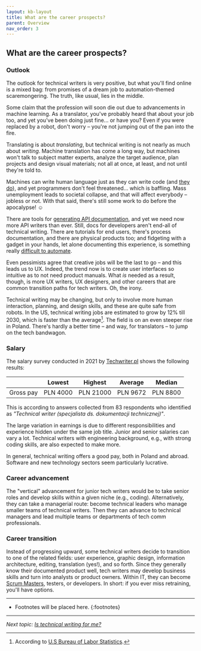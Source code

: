 ```yaml
---
layout: kb-layout
title: What are the career prospects?
parent: Overview
nav_order: 3
---
```


## What are the career prospects?

### Outlook

The outlook for technical writers is very positive, but what you'll find online is a mixed bag: from promises of a dream job to automation-themed scaremongering. The truth, like usual, lies in the middle.  

Some claim that the profession will soon die out due to advancements in machine learning. As a translator, you've probably heard that about your job too, and yet you've been doing just fine... or have you? Even if you were replaced by a robot, don't worry – you're not jumping out of the pan into the fire.  

Translating is about *translating*, but technical writing is not nearly as much about *writing*. Machine translation has come a long way, but machines won't talk to subject matter experts, analyze the target audience, plan projects and design visual materials; not all at once, at least, and not until they're told to.  

Machines can write human language just as they can write code (and [they do](https://openai.com/blog/openai-codex/)), and yet programmers don't feel threatened... which is baffling. Mass unemployment leads to societal collapse, and that will affect everybody – jobless or not. With that said, there's still some work to do before the apocalypse! ☺  

There are tools for [generating API documentation](https://swagger.io/solutions/api-documentation/), and yet we need now more API writers than ever. Still, docs for developers aren't end-all of technical writing. There are tutorials for end users, there's process documentation, and there are physical products too; and fidgeting with a gadget in your hands, let alone documenting this experience, is something really [difficult to automate](https://en.wikipedia.org/wiki/Moravec%27s_paradox).  

Even pessimists agree that creative jobs will be the last to go – and this leads us to UX. Indeed, the trend now is to create user interfaces so intuitive as to not need product manuals. What *is* needed as a result, though, is more UX writers, UX designers, and other careers that are common transition paths for tech writers. Oh, the irony.  

Technical writing may be changing, but only to involve more human interaction, planning, and design skills, and these are quite safe from robots. In the US, technical writing jobs are estimated to grow by 12% till 2030, which is faster than the average[^1]. The field is on an even steeper rise in Poland. There's hardly a better time – and way, for translators – to jump on the tech bandwagon.  

### Salary

The salary survey conducted in 2021 by [Techwriter.pl]([techwriter.pl](http://techwriter.pl/wyniki-badania-plac-w-komunikacji-technicznej-2021/)) shows the following results:  

|           | Lowest   | Highest   | Average  | Median   |
|-----------|----------|-----------|----------|----------|
| Gross pay | PLN 4000 | PLN 21000 | PLN 9672 | PLN 8800 |

This is according to answers collected from 83 respondents who identified as *"Technical writer (specjalista ds. dokumentacji technicznej)"*.  

The large variation in earnings is due to different responsibilities and experience hidden under the same job title. Junior and senior salaries can vary a lot. Technical writers with engineering background, e.g., with strong coding skills, are also expected to make more.  

In general, technical writing offers a good pay, both in Poland and abroad. Software and new technology sectors seem particularly lucrative.  

### Career advancement

The "vertical" advancement for junior tech writers would be to take senior roles and develop skills within a given niche (e.g., coding). Alternatively, they can take a managerial route: become technical leaders who manage smaller teams of technical writers. Then they can advance to technical managers and lead multiple teams or departments of tech comm professionals.  

### Career transition

Instead of progressing upward, some technical writers decide to transition to one of the related fields: user experience, graphic design, information architecture, editing, translation (yes!), and so forth. Since they generally know their documented product well, tech writers may develop business skills and turn into analysts or product owners. Within IT, they can become [Scrum Masters](http://techwriter.pl/kilka-pytan-do-czesc-25-od-tech-writera-do-scrum-mastera/), testers, or developers. In short: if you ever miss retraining, you'll have options.  

[^1]: According to [U.S Bureau of Labor Statistics](https://www.bls.gov/ooh/media-and-communication/technical-writers.htm).  

---

* Footnotes will be placed here.
{:footnotes}  

---

*Next topic: [Is technical writing for me?](../4-is-technical-writing-for-me/)*
